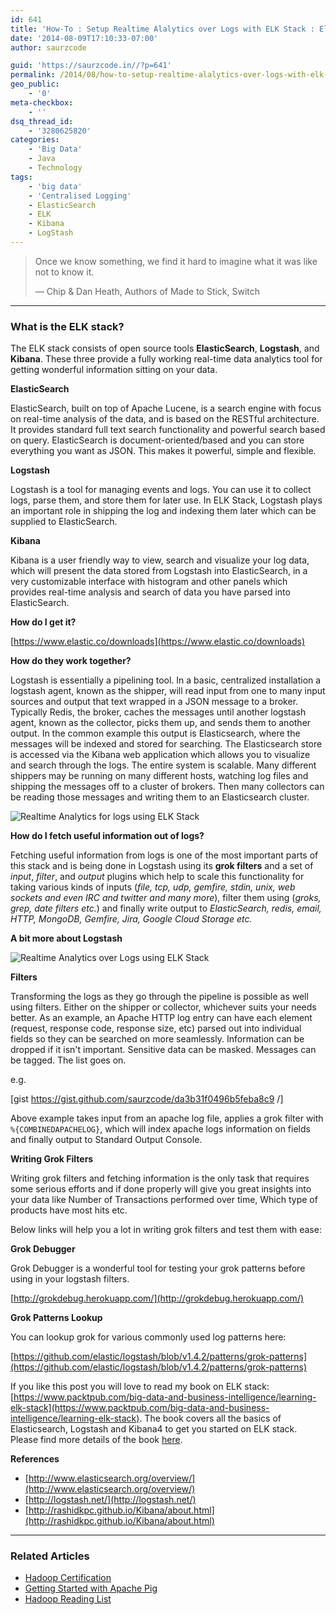 ```yaml
---
id: 641
title: 'How-To : Setup Realtime Alalytics over Logs with ELK Stack : Elasticsearch, Logstash, Kibana?'
date: '2014-08-09T17:10:33-07:00'
author: saurzcode

guid: 'https://saurzcode.in//?p=641'
permalink: /2014/08/how-to-setup-realtime-alalytics-over-logs-with-elk-stack/
geo_public:
    - '0'
meta-checkbox:
    - ''
dsq_thread_id:
    - '3280625820'
categories:
    - 'Big Data'
    - Java
    - Technology
tags:
    - 'big data'
    - 'Centralised Logging'
    - ElasticSearch
    - ELK
    - Kibana
    - LogStash
---
```


> Once we know something, we find it hard to imagine what it was like not to know it.
>
> — Chip & Dan Heath, Authors of Made to Stick, Switch

---

### What is the ELK stack?

The ELK stack consists of open source tools **ElasticSearch**, **Logstash**, and **Kibana**. These three provide a fully working real-time data analytics tool for getting wonderful information sitting on your data.

**ElasticSearch**

ElasticSearch, built on top of Apache Lucene, is a search engine with focus on real-time analysis of the data, and is based on the RESTful architecture. It provides standard full text search functionality and powerful search based on query. ElasticSearch is document-oriented/based and you can store everything you want as JSON. This makes it powerful, simple and flexible.

**Logstash**

Logstash is a tool for managing events and logs. You can use it to collect logs, parse them, and store them for later use. In ELK Stack, Logstash plays an important role in shipping the log and indexing them later which can be supplied to ElasticSearch.

**Kibana**

Kibana is a user friendly way to view, search and visualize your log data, which will present the data stored from Logstash into ElasticSearch, in a very customizable interface with histogram and other panels which provides real-time analysis and search of data you have parsed into ElasticSearch.

**How do I get it?**

[https://www.elastic.co/downloads](https://www.elastic.co/downloads)

**How do they work together?**

Logstash is essentially a pipelining tool. In a basic, centralized installation a logstash agent, known as the shipper, will read input from one to many input sources and output that text wrapped in a JSON message to a broker. Typically Redis, the broker, caches the messages until another logstash agent, known as the collector, picks them up, and sends them to another output. In the common example this output is Elasticsearch, where the messages will be indexed and stored for searching. The Elasticsearch store is accessed via the Kibana web application which allows you to visualize and search through the logs. The entire system is scalable. Many different shippers may be running on many different hosts, watching log files and shipping the messages off to a cluster of brokers. Then many collectors can be reading those messages and writing them to an Elasticsearch cluster.

![Realtime Analytics for logs using ELK Stack]({{site.baseurl}}/assets/uploads/2014/08/logstash1-e1407584364173.png)

**How do I fetch useful information out of logs?**

Fetching useful information from logs is one of the most important parts of this stack and is being done in Logstash using its **grok filters** and a set of *input*, *filter*, and *output* plugins which help to scale this functionality for taking various kinds of inputs (*file, tcp, udp, gemfire, stdin, unix, web sockets and even IRC and twitter and many more*), filter them using (*groks, grep, date filters etc.*) and finally write output to *ElasticSearch, redis, email, HTTP, MongoDB, Gemfire, Jira, Google Cloud Storage etc.*

**A bit more about Logstash**

![Realtime Analytics over Logs using ELK Stack]({{site.baseurl}}/assets/uploads/2014/08/grok-300x168.png)

**Filters**

Transforming the logs as they go through the pipeline is possible as well using filters. Either on the shipper or collector, whichever suits your needs better. As an example, an Apache HTTP log entry can have each element (request, response code, response size, etc) parsed out into individual fields so they can be searched on more seamlessly. Information can be dropped if it isn't important. Sensitive data can be masked. Messages can be tagged. The list goes on.

e.g.

[gist https://gist.github.com/saurzcode/da3b31f0496b5feba8c9 /]

Above example takes input from an apache log file, applies a grok filter with `%{COMBINEDAPACHELOG}`, which will index apache logs information on fields and finally output to Standard Output Console.

**Writing Grok Filters**

Writing grok filters and fetching information is the only task that requires some serious efforts and if done properly will give you great insights into your data like Number of Transactions performed over time, Which type of products have most hits etc.

Below links will help you a lot in writing grok filters and test them with ease:

**Grok Debugger**

Grok Debugger is a wonderful tool for testing your grok patterns before using in your logstash filters.

[http://grokdebug.herokuapp.com/](http://grokdebug.herokuapp.com/)

**Grok Patterns Lookup**

You can lookup grok for various commonly used log patterns here:

[https://github.com/elastic/logstash/blob/v1.4.2/patterns/grok-patterns](https://github.com/elastic/logstash/blob/v1.4.2/patterns/grok-patterns)

If you like this post you will love to read my book on ELK stack: [https://www.packtpub.com/big-data-and-business-intelligence/learning-elk-stack](https://www.packtpub.com/big-data-and-business-intelligence/learning-elk-stack). The book covers all the basics of Elasticsearch, Logstash and Kibana4 to get you started on ELK stack. Please find more details of the book [here](https://saurzcode.in//2015/12/book-on-elk-stack-learning-elk-stack/).

**References**

- [http://www.elasticsearch.org/overview/](http://www.elasticsearch.org/overview/)
- [http://logstash.net/](http://logstash.net/)
- [http://rashidkpc.github.io/Kibana/about.html](http://rashidkpc.github.io/Kibana/about.html)

---

### Related Articles

- [Hadoop Certification](https://saurzcode.in//2014/05/31/hadoop-certifications/)
- [Getting Started with Apache Pig](https://saurzcode.in//2014/06/28/getting-started-with-pig/)
- [Hadoop Reading List](https://saurzcode.in//2014/06/01/reading-list-hadoop/)